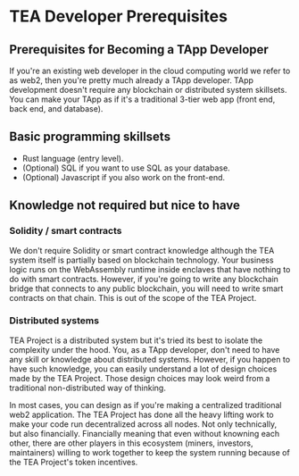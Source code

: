 # TEA Developer Prerequisites

## Prerequisites for Becoming a TApp Developer

If you're an existing web developer in the cloud computing world we refer to as web2, then you're pretty much already a TApp developer. TApp development doesn't require any blockchain or distributed system skillsets. You can make your TApp as if it's a traditional 3-tier web app (front end, back end, and database).

## Basic programming skillsets

- Rust language (entry level).
- (Optional) SQL if you want to use SQL as your database.
- (Optional) Javascript if you also work on the front-end.

## Knowledge not required but nice to have

### Solidity / smart contracts

We don't require Solidity or smart contract knowledge although the TEA system itself is partially based on blockchain technology. Your business logic runs on the WebAssembly runtime inside enclaves that have nothing to do with smart contracts. However, if you're going to write any blockchain bridge that connects to any public blockchain, you will need to write smart contracts on that chain. This is out of the scope of the TEA Project.

### Distributed systems

TEA Project is a distributed system but it's tried its best to isolate the complexity under the hood. You, as a TApp developer, don't need to have any skill or knowledge about distributed systems. However, if you happen to have such knowledge, you can easily understand a lot of design choices made by the TEA Project. Those design choices may look weird from a traditional non-distributed way of thinking.

In most cases, you can design as if you're making a centralized traditional web2 application. The TEA Project has done all the heavy lifting work to make your code run decentralized across all nodes. Not only technically, but also financially. Financially meaning that even without knowning each other, there are other players in this ecosystem (miners, investors, maintainers) willing to work together to keep the system running because of the TEA Project's token incentives.